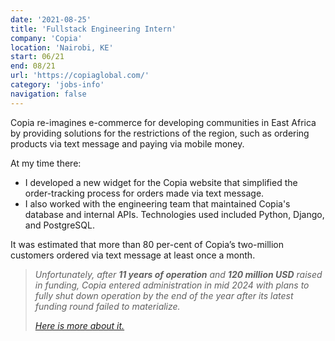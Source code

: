 ```yaml
---
date: '2021-08-25'
title: 'Fullstack Engineering Intern'
company: 'Copia'
location: 'Nairobi, KE'
start: 06/21
end: 08/21
url: 'https://copiaglobal.com/'
category: 'jobs-info'
navigation: false
---
```


Copia re-imagines e-commerce for developing communities in East Africa
by providing solutions for the restrictions of the region,
such as ordering products via text message and paying via mobile money. 

At my time there:

- I developed a new widget for the Copia website that
  simplified the order-tracking process for orders
  made via text message.
- I also worked with the engineering team that maintained
  Copia's database and internal APIs.
  Technologies used included Python, Django, and PostgreSQL.

It was estimated that more than 80 per-cent of Copia’s
two-million customers ordered via text message
at least once a month.

> _Unfortunately, after **11 years of operation** and
> **120 million USD** raised in funding,
> Copia entered administration
> in mid 2024 with plans to fully shut down operation
> by the end of the year after its latest funding round failed to
> materialize._
>
> _[Here is more about it.][copia-story]_

[copia-story]: https://www.businessdailyafrica.com/bd/corporate/technology/troubled-e-commerce-firm-copia-goes-into-administration-4634752
